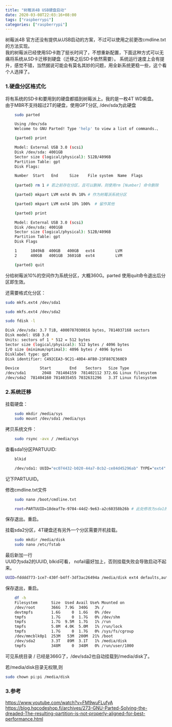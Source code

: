 ```yaml
---
title: "树莓派4B USB硬盘启动"
date: 2020-03-08T22:03:16+08:00
tags: ["raspberrypi"]
categories: ["raspberrypi"]
---
```


树莓派4B 官方还没有提供从USB启动的方案，不过可以使用之前更改cmdline.txt的方法实现。  
我的树莓派已经使用SD卡跑了挺长时间了，不想重新配置，下面这种方式可以无痛将系统从SD卡迁移到硬盘（迁移之后SD卡依然需要）。
系统运行速度上会有提升，感觉不错，当然据说可能会有莫名其妙的问题，用全新系统更稳一些，这个看个人选择了。

### 1.硬盘分区格式化
将有系统的SD卡和要用到的硬盘都插到树莓派上。我的是一枚4T WD紫盘。  
由于MBR不支持超过2T的硬盘，使用GPT分区, /dev/sda为此硬盘
```bash
    sudo parted

    Using /dev/sda
    Welcome to GNU Parted! Type 'help' to view a list of commands.、

    (parted) print

    Model: External USB 3.0 (scsi)
    Disk /dev/sda: 4001GB
    Sector size (logical/physical): 512B/4096B
    Partition Table: gpt
    Disk Flags: 

    Number  Start   End     Size    File system  Name  Flags
    
    (parted) rm 1 # 若之前存在分区，且可以删掉，则使用rm [Number] 命令删除

    (parted) mkpart LVM ext4 0% 10% # 作为树莓派系统分区

    (parted) mkpart LVM ext4 10% 100%  # 留作其他

    (parted) print

    Model: External USB 3.0 (scsi)
    Disk /dev/sda: 4001GB
    Sector size (logical/physical): 512B/4096B
    Partition Table: gpt
    Disk Flags

    1      1049kB  400GB   400GB   ext4         LVM
    2      400GB   4001GB  3601GB  ext4         LVM

    (parted) quit
```
分给树莓派10%的空间作为系统分区，大概360G。parted 使用quit命令退出后分区即生效。  

还需要格式化分区：

```bash
sudo mkfs.ext4 /dev/sda1

sudo mkfs.ext4 /dev/sda2

sudo fdisk -l

Disk /dev/sda: 3.7 TiB, 4000787030016 bytes, 7814037168 sectors
Disk model: USB 3.0         
Units: sectors of 1 * 512 = 512 bytes
Sector size (logical/physical): 512 bytes / 4096 bytes
I/O size (minimum/optimal): 4096 bytes / 4096 bytes
Disklabel type: gpt
Disk identifier: C492CEA3-9C21-40D4-AFB0-23F887E360E9

Device         Start        End    Sectors   Size Type
/dev/sda1       2048  781404159  781402112 372.6G Linux filesystem
/dev/sda2  781404160 7814035455 7032631296   3.3T Linux filesystem
```

### 2.系统迁移
挂载硬盘：
```bash
    sudo mkdir /media/sys
    sudo mount /dev/sda1 /media/sys
```

拷贝系统文件：
```bash
    sudo rsync -avx / /media/sys
```

查看sda1分区PARTUUID:
```bash
    blkid

    /dev/sda1: UUID="ec074432-b020-44a7-8cb2-ce84d45296ab" TYPE="ext4" PARTLABEL="LVM" PARTUUID="18deaf7e-9704-44d2-9e63-a2c60358b26b"
```
记下PARTUUID。  

修改cmdline.txt文件
```bash
    sudo nano /boot/cmdline.txt

    root=PARTUUID=18deaf7e-9704-44d2-9e63-a2c60358b26b # 此处修改为sda1的PARTUUID
```
保存退出。重启。  

挂载sda2分区，4T硬盘还有另外一个分区需要开机挂载。
```bash
    sudo mkdir /media/disk
    sudo nano /etc/fstab
```
最后新加一行  
UUID为sda2的UUID, blkid可看， nofail最好加上，否则挂载失败会导致启动不起来。
```bash
UUID=fdddd773-1ce7-430f-b4ff-3df3ac26494a /media/disk ext4 defaults,auto,users,rw,nofail 0 0
```
保存退出，重启。

```bash
    df -h
    Filesystem      Size  Used Avail Use% Mounted on
    /dev/root       366G  7.9G  340G   3% /
    devtmpfs        1.6G     0  1.6G   0% /dev
    tmpfs           1.7G     0  1.7G   0% /dev/shm
    tmpfs           1.7G  9.5M  1.7G   1% /run
    tmpfs           5.0M  4.0K  5.0M   1% /run/lock
    tmpfs           1.7G     0  1.7G   0% /sys/fs/cgroup
    /dev/mmcblk0p1  253M   53M  200M  21% /boot
    /dev/sda2       3.3T   89M  3.1T   1% /media/disk
    tmpfs           348M     0  348M   0% /run/user/1000
```
可见系统目录 / 已经是366G了，/dev/sda2也自动挂载到/media/disk了。

若/media/disk目录无权限,则
```bash
sudo chown pi:pi /media/disk
```

### 3.参考
https://www.youtube.com/watch?v=FM9wuFLufyA  
https://blog.hqcodeshop.fi/archives/273-GNU-Parted-Solving-the-dreaded-The-resulting-partition-is-not-properly-aligned-for-best-performance.html